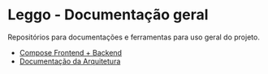# Leggo - Documentação geral

Repositórios para documentações e ferramentas para uso geral do projeto.

- [Compose Frontend + Backend](compose)
- [Documentação da Arquitetura](arquitetura.md)
